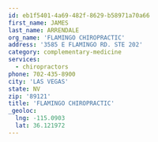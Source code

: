 ```yaml
---
id: eb1f5401-4a69-482f-8629-b58971a70a66
first_name: JAMES
last_name: ARRENDALE
org_name: 'FLAMINGO CHIROPRACTIC'
address: '3585 E FLAMINGO RD. STE 202'
category: complementary-medicine
services:
  - chiropractors
phone: 702-435-8900
city: 'LAS VEGAS'
state: NV
zip: '89121'
title: 'FLAMINGO CHIROPRACTIC'
_geoloc:
  lng: -115.0903
  lat: 36.121972
---
```

